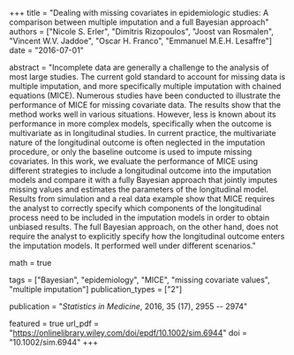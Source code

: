 +++
title = "Dealing with missing covariates in epidemiologic studies: A comparison between multiple imputation and a full Bayesian approach"
authors = ["Nicole S. Erler", "Dimitris Rizopoulos", "Joost van Rosmalen", "Vincent W.V. Jaddoe", "Oscar H. Franco", "Emmanuel M.E.H. Lesaffre"]
date = "2016-07-01"

abstract = "Incomplete data are generally a challenge to the analysis of most large studies. The current gold standard to account for missing data is multiple imputation, and more specifically multiple imputation with chained equations (MICE). Numerous studies have been conducted to illustrate the performance of MICE for missing covariate data. The results show that the method works well in various situations. However, less is known about its performance in more complex models, specifically when the outcome is multivariate as in longitudinal studies. In current practice, the multivariate nature of the longitudinal outcome is often neglected in the imputation procedure, or only the baseline outcome is used to impute missing covariates. In this work, we evaluate the performance of MICE using different strategies to include a longitudinal outcome into the imputation models and compare it with a fully Bayesian approach that jointly imputes missing values and estimates the parameters of the longitudinal model. Results from simulation and a real data example show that MICE requires the analyst to correctly specify which components of the longitudinal process need to be included in the imputation models in order to obtain unbiased results. The full Bayesian approach, on the other hand, does not require the analyst to explicitly specify how the longitudinal outcome enters the imputation models. It performed well under different scenarios."

math = true

tags = ["Bayesian", "epidemiology", "MICE", "missing covariate values", "multiple imputation"]
publication_types = ["2"]

publication = "*Statistics in Medicine*, 2016, 35 (17), 2955 -- 2974"

featured = true
url_pdf = "https://onlinelibrary.wiley.com/doi/epdf/10.1002/sim.6944"
doi = "10.1002/sim.6944"
+++
